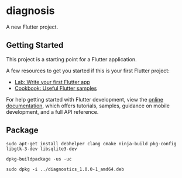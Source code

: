 # diagnosis

A new Flutter project.

## Getting Started

This project is a starting point for a Flutter application.

A few resources to get you started if this is your first Flutter project:

- [Lab: Write your first Flutter app](https://docs.flutter.dev/get-started/codelab)
- [Cookbook: Useful Flutter samples](https://docs.flutter.dev/cookbook)

For help getting started with Flutter development, view the
[online documentation](https://docs.flutter.dev/), which offers tutorials,
samples, guidance on mobile development, and a full API reference.

## Package
```shell
sudo apt-get install debhelper clang cmake ninja-build pkg-config libgtk-3-dev libsqlite3-dev

dpkg-buildpackage -us -uc

sudo dpkg -i ../diagnostics_1.0.0-1_amd64.deb
```